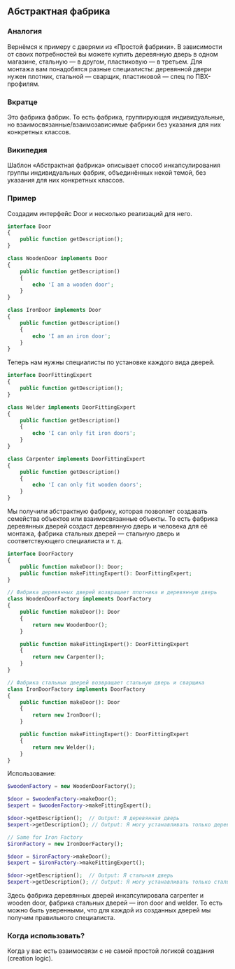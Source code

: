 ## Абстрактная фабрика

### Аналогия


Вернёмся к примеру с дверями из «Простой фабрики». В зависимости от своих потребностей вы можете купить деревянную дверь в одном магазине, стальную — в другом, пластиковую — в третьем. Для монтажа вам понадобятся разные специалисты: деревянной двери нужен плотник, стальной — сварщик, пластиковой — спец по ПВХ-профилям.


### Вкратце
Это фабрика фабрик. То есть фабрика, группирующая индивидуальные, но взаимосвязанные/взаимозависимые фабрики без указания для них конкретных классов.


### Википедия


Шаблон «Абстрактная фабрика» описывает способ инкапсулирования группы индивидуальных фабрик, объединённых некой темой, без указания для них конкретных классов.
### Пример


Создадим интерфейс Door и несколько реализаций для него.
```php
interface Door
{
    public function getDescription();
}

class WoodenDoor implements Door
{
    public function getDescription()
    {
        echo 'I am a wooden door';
    }
}

class IronDoor implements Door
{
    public function getDescription()
    {
        echo 'I am an iron door';
    }
}
```

Теперь нам нужны специалисты по установке каждого вида дверей.

```php
interface DoorFittingExpert
{
    public function getDescription();
}

class Welder implements DoorFittingExpert
{
    public function getDescription()
    {
        echo 'I can only fit iron doors';
    }
}

class Carpenter implements DoorFittingExpert
{
    public function getDescription()
    {
        echo 'I can only fit wooden doors';
    }
}
```

Мы получили абстрактную фабрику, которая позволяет создавать семейства объектов или взаимосвязанные объекты. То есть фабрика деревянных дверей создаст деревянную дверь и человека для её монтажа, фабрика стальных дверей — стальную дверь и соответствующего специалиста и т. д.

```php
interface DoorFactory
{
    public function makeDoor(): Door;
    public function makeFittingExpert(): DoorFittingExpert;
}

// Фабрика деревянных дверей возвращает плотника и деревянную дверь
class WoodenDoorFactory implements DoorFactory
{
    public function makeDoor(): Door
    {
        return new WoodenDoor();
    }

    public function makeFittingExpert(): DoorFittingExpert
    {
        return new Carpenter();
    }
}

// Фабрика стальных дверей возвращает стальную дверь и сварщика
class IronDoorFactory implements DoorFactory
{
    public function makeDoor(): Door
    {
        return new IronDoor();
    }

    public function makeFittingExpert(): DoorFittingExpert
    {
        return new Welder();
    }
}
```

Использование:

```php
$woodenFactory = new WoodenDoorFactory();

$door = $woodenFactory->makeDoor();
$expert = $woodenFactory->makeFittingExpert();

$door->getDescription();  // Output: Я деревянная дверь
$expert->getDescription(); // Output: Я могу устанавливать только деревянные двери

// Same for Iron Factory
$ironFactory = new IronDoorFactory();

$door = $ironFactory->makeDoor();
$expert = $ironFactory->makeFittingExpert();

$door->getDescription();  // Output: Я стальная дверь
$expert->getDescription(); // Output: Я могу устанавливать только стальные двери
```

Здесь фабрика деревянных дверей инкапсулировала carpenter и wooden door, фабрика стальных дверей — iron door and welder. То есть можно быть уверенными, что для каждой из созданных дверей мы получим правильного специалиста.


### Когда использовать?


Когда у вас есть взаимосвязи с не самой простой логикой создания (creation logic).